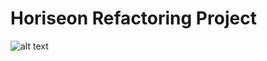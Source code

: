 # Horiseon Refactoring Project
![alt text](https://github.com/DrDano/Horiseon_Refactor_Challenge1/tree/main/Develop/assets/images/brand-awareness.png)